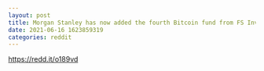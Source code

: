 ```yaml
--- 
layout: post 
title: Morgan Stanley has now added the fourth Bitcoin fund from FS Investments and NYDIG, according to a new filing with the SEC. 
date: 2021-06-16 1623859319 
categories: reddit 
--- 
```

https://redd.it/o189vd